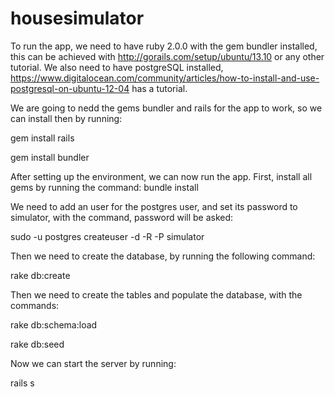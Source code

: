 housesimulator
==============
To run the app, we need to have ruby 2.0.0 with the gem bundler installed, this can be achieved with http://gorails.com/setup/ubuntu/13.10 or any other tutorial. We also need to have postgreSQL installed, https://www.digitalocean.com/community/articles/how-to-install-and-use-postgresql-on-ubuntu-12-04 has a tutorial.


We are going to nedd the gems bundler and rails for the app to work, so we can install then by running:

gem install rails

gem install bundler


After setting up the environment, we can now run the app. 
First, install all gems by running the command:
bundle install

We need to add an user for the postgres user, and set its password to simulator, with the command, password will be asked:

sudo -u postgres createuser -d -R -P simulator

Then we need to create the database, by running the following command:

rake db:create

Then we need to create the tables and populate the database, with the commands:

rake db:schema:load

rake db:seed

Now we can start the server by running:

rails s


